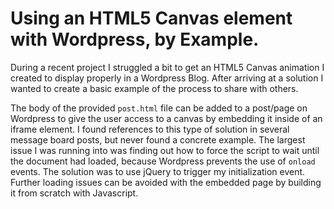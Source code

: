 # Using an HTML5 Canvas element with Wordpress, by Example.

During a recent project I struggled a bit to get an HTML5 Canvas animation I created to display properly in a Wordpress Blog. After arriving at a solution I wanted to create a basic example of the process to share with others.

The body of the provided `post.html` file can be added to a post/page on Wordpress to give the user access to a canvas by embedding it inside of an iframe element.
I found references to this type of solution in several message board posts, but never found a concrete example.
The largest issue I was running into was finding out how to force the script to wait until the document had loaded, because Wordpress prevents the use of `onload` events.
The solution was to use jQuery to trigger my initialization event. Further loading issues can be avoided with the embedded page by building it from scratch with Javascript.
